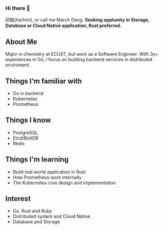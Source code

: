 ### Hi there 👋
邓聪(he/him), or call me March Deng.
**Seeking opptunity in Storage, Database or Cloud Native application, Rust preferred.**

## About Me
Major in chemistry at ECUST, but work as a Software Engineer.
With 3y+ experiences in Go, I focus on building backend services in distributed enviroment.

## Things I'm familiar with
- Go in backend
- Kubernetes
- Prometheus

## Things I know
- PostgreSQL
- Etcd/BoltDB
- Redis

## Things I'm learning
- Build real world application in Rust
- How Prometheus work internally
- The Kubernetes core design and implementation.

## Interest
- Go, Rust and Ruby
- Distributed system and Cloud Native.
- Database and Storage



